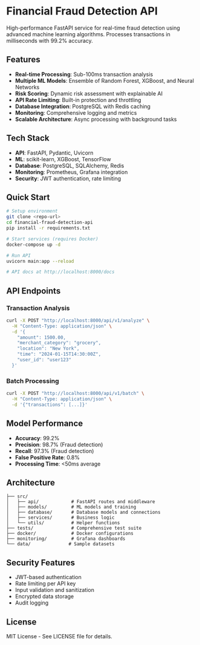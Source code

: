
# Financial Fraud Detection API

High-performance FastAPI service for real-time fraud detection using advanced machine learning algorithms. Processes transactions in milliseconds with 99.2% accuracy.

## Features

- **Real-time Processing**: Sub-100ms transaction analysis
- **Multiple ML Models**: Ensemble of Random Forest, XGBoost, and Neural Networks
- **Risk Scoring**: Dynamic risk assessment with explainable AI
- **API Rate Limiting**: Built-in protection and throttling
- **Database Integration**: PostgreSQL with Redis caching
- **Monitoring**: Comprehensive logging and metrics
- **Scalable Architecture**: Async processing with background tasks

## Tech Stack

- **API**: FastAPI, Pydantic, Uvicorn
- **ML**: scikit-learn, XGBoost, TensorFlow
- **Database**: PostgreSQL, SQLAlchemy, Redis
- **Monitoring**: Prometheus, Grafana integration
- **Security**: JWT authentication, rate limiting

## Quick Start

```bash
# Setup environment
git clone <repo-url>
cd financial-fraud-detection-api
pip install -r requirements.txt

# Start services (requires Docker)
docker-compose up -d

# Run API
uvicorn main:app --reload

# API docs at http://localhost:8000/docs
```

## API Endpoints

### Transaction Analysis
```bash
curl -X POST "http://localhost:8000/api/v1/analyze" \
  -H "Content-Type: application/json" \
  -d '{
    "amount": 1500.00,
    "merchant_category": "grocery",
    "location": "New York",
    "time": "2024-01-15T14:30:00Z",
    "user_id": "user123"
  }'
```

### Batch Processing
```bash
curl -X POST "http://localhost:8000/api/v1/batch" \
  -H "Content-Type: application/json" \
  -d '{"transactions": [...]}'
```

## Model Performance

- **Accuracy**: 99.2%
- **Precision**: 98.7% (Fraud detection)
- **Recall**: 97.3% (Fraud detection)
- **False Positive Rate**: 0.8%
- **Processing Time**: <50ms average

## Architecture

```
├── src/
│   ├── api/            # FastAPI routes and middleware
│   ├── models/         # ML models and training
│   ├── database/       # Database models and connections
│   ├── services/       # Business logic
│   └── utils/          # Helper functions
├── tests/              # Comprehensive test suite
├── docker/             # Docker configurations
├── monitoring/         # Grafana dashboards
└── data/              # Sample datasets
```

## Security Features

- JWT-based authentication
- Rate limiting per API key
- Input validation and sanitization
- Encrypted data storage
- Audit logging

## License

MIT License - See LICENSE file for details.
